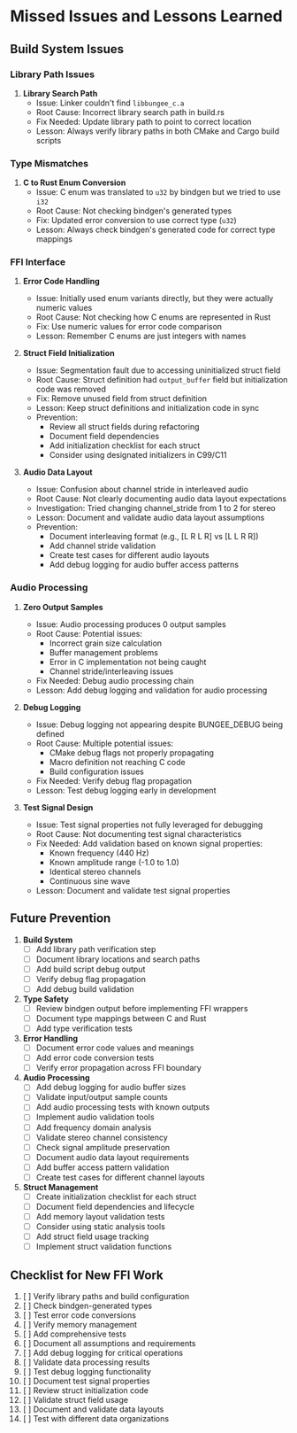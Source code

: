 # Missed Issues and Lessons Learned

## Build System Issues

### Library Path Issues
1. **Library Search Path**
   - Issue: Linker couldn't find `libbungee_c.a`
   - Root Cause: Incorrect library search path in build.rs
   - Fix Needed: Update library path to point to correct location
   - Lesson: Always verify library paths in both CMake and Cargo build scripts

### Type Mismatches
1. **C to Rust Enum Conversion**
   - Issue: C enum was translated to `u32` by bindgen but we tried to use `i32`
   - Root Cause: Not checking bindgen's generated types
   - Fix: Updated error conversion to use correct type (`u32`)
   - Lesson: Always check bindgen's generated code for correct type mappings

### FFI Interface
1. **Error Code Handling**
   - Issue: Initially used enum variants directly, but they were actually numeric values
   - Root Cause: Not checking how C enums are represented in Rust
   - Fix: Use numeric values for error code comparison
   - Lesson: Remember C enums are just integers with names

2. **Struct Field Initialization**
   - Issue: Segmentation fault due to accessing uninitialized struct field
   - Root Cause: Struct definition had `output_buffer` field but initialization code was removed
   - Fix: Remove unused field from struct definition
   - Lesson: Keep struct definitions and initialization code in sync
   - Prevention:
     * Review all struct fields during refactoring
     * Document field dependencies
     * Add initialization checklist for each struct
     * Consider using designated initializers in C99/C11

3. **Audio Data Layout**
   - Issue: Confusion about channel stride in interleaved audio
   - Root Cause: Not clearly documenting audio data layout expectations
   - Investigation: Tried changing channel_stride from 1 to 2 for stereo
   - Lesson: Document and validate audio data layout assumptions
   - Prevention:
     * Document interleaving format (e.g., [L R L R] vs [L L R R])
     * Add channel stride validation
     * Create test cases for different audio layouts
     * Add debug logging for audio buffer access patterns

### Audio Processing
1. **Zero Output Samples**
   - Issue: Audio processing produces 0 output samples
   - Root Cause: Potential issues:
     * Incorrect grain size calculation
     * Buffer management problems
     * Error in C implementation not being caught
     * Channel stride/interleaving issues
   - Fix Needed: Debug audio processing chain
   - Lesson: Add debug logging and validation for audio processing

2. **Debug Logging**
   - Issue: Debug logging not appearing despite BUNGEE_DEBUG being defined
   - Root Cause: Multiple potential issues:
     * CMake debug flags not properly propagating
     * Macro definition not reaching C code
     * Build configuration issues
   - Fix Needed: Verify debug flag propagation
   - Lesson: Test debug logging early in development

3. **Test Signal Design**
   - Issue: Test signal properties not fully leveraged for debugging
   - Root Cause: Not documenting test signal characteristics
   - Fix Needed: Add validation based on known signal properties:
     * Known frequency (440 Hz)
     * Known amplitude range (-1.0 to 1.0)
     * Identical stereo channels
     * Continuous sine wave
   - Lesson: Document and validate test signal properties

## Future Prevention
1. **Build System**
   - [ ] Add library path verification step
   - [ ] Document library locations and search paths
   - [ ] Add build script debug output
   - [ ] Verify debug flag propagation
   - [ ] Add debug build validation

2. **Type Safety**
   - [ ] Review bindgen output before implementing FFI wrappers
   - [ ] Document type mappings between C and Rust
   - [ ] Add type verification tests

3. **Error Handling**
   - [ ] Document error code values and meanings
   - [ ] Add error code conversion tests
   - [ ] Verify error propagation across FFI boundary

4. **Audio Processing**
   - [ ] Add debug logging for audio buffer sizes
   - [ ] Validate input/output sample counts
   - [ ] Add audio processing tests with known outputs
   - [ ] Implement audio validation tools
   - [ ] Add frequency domain analysis
   - [ ] Validate stereo channel consistency
   - [ ] Check signal amplitude preservation
   - [ ] Document audio data layout requirements
   - [ ] Add buffer access pattern validation
   - [ ] Create test cases for different channel layouts

5. **Struct Management**
   - [ ] Create initialization checklist for each struct
   - [ ] Document field dependencies and lifecycle
   - [ ] Add memory layout validation tests
   - [ ] Consider using static analysis tools
   - [ ] Add struct field usage tracking
   - [ ] Implement struct validation functions

## Checklist for New FFI Work
1. [ ] Verify library paths and build configuration
2. [ ] Check bindgen-generated types
3. [ ] Test error code conversions
4. [ ] Verify memory management
5. [ ] Add comprehensive tests
6. [ ] Document all assumptions and requirements
7. [ ] Add debug logging for critical operations
8. [ ] Validate data processing results
9. [ ] Test debug logging functionality
10. [ ] Document test signal properties
11. [ ] Review struct initialization code
12. [ ] Validate struct field usage
13. [ ] Document and validate data layouts
14. [ ] Test with different data organizations 